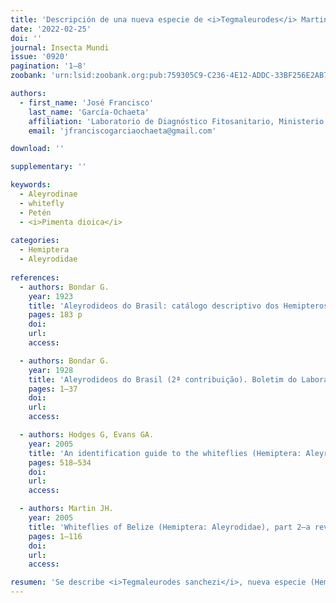 ```yaml
---
title: 'Descripción de una nueva especie de <i>Tegmaleurodes</i> Martin (Hemiptera: Aleyrodidae) de Guatemala'
date: '2022-02-25'
doi: ''
journal: Insecta Mundi
issue: '0920'
pagination: '1–8'
zoobank: 'urn:lsid:zoobank.org:pub:759305C9-C236-4E12-ADDC-33BF256E2AB7'

authors:
  - first_name: 'José Francisco'
    last_name: 'García-Ochaeta'
    affiliation: 'Laboratorio de Diagnóstico Fitosanitario, Ministerio de Agricultura Ganadería y Alimentación, Petén, Guatemala'
    email: 'jfranciscogarciaochaeta@gmail.com'

download: ''

supplementary: ''

keywords:
  - Aleyrodinae
  - whitefly
  - Petén
  - <i>Pimenta dioica</i>
  
categories:
  - Hemiptera
  - Aleyrodidae
  
references:
  - authors: Bondar G.
    year: 1923
    title: 'Aleyrodideos do Brasil: catálogo descriptivo dos Hemipteros-Homopteros da familia dos Aleyrodideos, insectos parasitas das plantas, encontrados no Brasil. Bahia, Brazil'
    pages: 183 p
    doi: 
    url: 
    access: 

  - authors: Bondar G.
    year: 1928
    title: 'Aleyrodideos do Brasil (2ª contribuição). Boletim do Laboratorio de Pathologia Vegetal do Estado da Bahia 5'
    pages: 1–37
    doi: 
    url: 
    access: 

  - authors: Hodges G, Evans GA.
    year: 2005
    title: 'An identification guide to the whiteflies (Hemiptera: Aleyrodidae) of the southeastern United States. Florida Entomologist 88(4)'
    pages: 518–534
    doi: 
    url: 
    access: 

  - authors: Martin JH.
    year: 2005
    title: 'Whiteflies of Belize (Hemiptera: Aleyrodidae), part 2—a review of the subfamily Aleyrodinae Westwood. Zootaxa 1098'
    pages: 1–116
    doi: 
    url: 
    access:  

resumen: 'Se describe <i>Tegmaleurodes sanchezi</i>, nueva especie (Hemiptera: Aleyrodidae), de Guatemala. Se proporcionan microfotografías de estructuras morfológicas del pupario, se comentan las características dife¬renciales de la especie con sus congéneres y se incluye una clave para las especies.'
---
```


